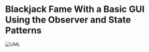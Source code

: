 # Blackjack Fame With a Basic GUI Using the Observer and State Patterns



![ UML](https://github.com/marios-petrov/BlackJack/assets/118226559/948cec76-c26d-4441-963d-793fa2fe5416)
